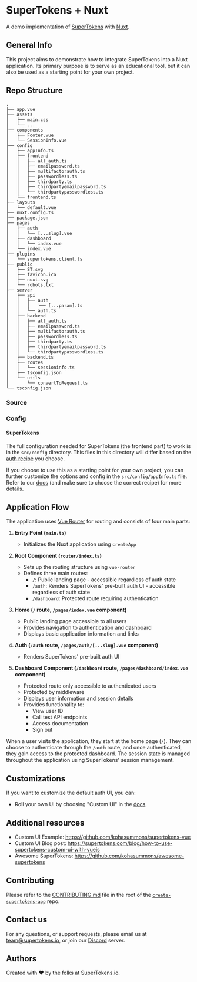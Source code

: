 # SuperTokens + Nuxt

A demo implementation of [SuperTokens](https://supertokens.com/) with [Nuxt](https://nuxt.com/).

## General Info

This project aims to demonstrate how to integrate SuperTokens into a Nuxt application. Its primary purpose is to serve as an educational tool, but it can also be used as a starting point for your own project.

## Repo Structure

```
.
├── app.vue
├── assets
│   ├── main.css
│   └── ...
├── components
│   ├── Footer.vue
│   └── SessionInfo.vue
├── config
│   ├── appInfo.ts
│   ├── frontend
│   │   ├── all_auth.ts
│   │   ├── emailpassword.ts
│   │   ├── multifactorauth.ts
│   │   ├── passwordless.ts
│   │   ├── thirdparty.ts
│   │   ├── thirdpartyemailpassword.ts
│   │   └── thirdpartypasswordless.ts
│   └── frontend.ts
├── layouts
│   └── default.vue
├── nuxt.config.ts
├── package.json
├── pages
│   ├── auth
│   │   └── [...slug].vue
│   ├── dashboard
│   │   └── index.vue
│   └── index.vue
├── plugins
│   └── supertokens.client.ts
├── public
│   ├── ST.svg
│   ├── favicon.ico
│   ├── nuxt.svg
│   └── robots.txt
├── server
│   ├── api
│   │   ├── auth
│   │   │   └── [...param].ts
│   │   └── auth.ts
│   ├── backend
│   │   ├── all_auth.ts
│   │   ├── emailpassword.ts
│   │   ├── multifactorauth.ts
│   │   ├── passwordless.ts
│   │   ├── thirdparty.ts
│   │   ├── thirdpartyemailpassword.ts
│   │   └── thirdpartypasswordless.ts
│   ├── backend.ts
│   ├── routes
│   │   └── sessioninfo.ts
│   ├── tsconfig.json
│   └── utils
│       └── convertToRequest.ts
└── tsconfig.json
```

### Source

### Config

#### SuperTokens

The full configuration needed for SuperTokens (the frontend part) to work is in the `src/config` directory. This files in this directory will differ based on the [auth recipe](https://supertokens.com/docs/guides) you choose.

If you choose to use this as a starting point for your own project, you can further customize the options and config in the `src/config/appInfo.ts` file. Refer to our [docs](https://supertokens.com/docs) (and make sure to choose the correct recipe) for more details.

## Application Flow

The application uses [Vue Router](https://router.vuejs.org/) for routing and consists of four main parts:

1. **Entry Point (`main.ts`)**

    - Initializes the Nuxt application using `createApp`

2. **Root Component (`router/index.ts`)**

    - Sets up the routing structure using `vue-router`
    - Defines three main routes:
        - `/`: Public landing page - accessible regardless of auth state
        - `/auth`: Renders SuperTokens' pre-built auth UI - accessible regardless of auth state
        - `/dashboard`: Protected route requiring authentication

3. **Home (`/` route, `/pages/index.vue` component)**

    - Public landing page accessible to all users
    - Provides navigation to authentication and dashboard
    - Displays basic application information and links

4. **Auth (`/auth` route, `/pages/auth/[...slug].vue` component)**

    - Renders SuperTokens' pre-built auth UI

5. **Dashboard Component (`/dashboard` route, `/pages/dashboard/index.vue` component)**
    - Protected route only accessible to authenticated users
    - Protected by middleware
    - Displays user information and session details
    - Provides functionality to:
        - View user ID
        - Call test API endpoints
        - Access documentation
        - Sign out

When a user visits the application, they start at the home page (`/`). They can choose to authenticate through the `/auth` route, and once authenticated, they gain access to the protected dashboard. The session state is managed throughout the application using SuperTokens' session management.

## Customizations

If you want to customize the default auth UI, you can:

-   Roll your own UI by choosing "Custom UI" in the [docs](https://supertokens.com/docs/thirdpartyemailpassword/quickstart/frontend-setup)

## Additional resources

-   Custom UI Example: https://github.com/kohasummons/supertokens-vue
-   Custom UI Blog post: https://supertokens.com/blog/how-to-use-supertokens-custom-ui-with-vuejs
-   Awesome SuperTokens: https://github.com/kohasummons/awesome-supertokens

## Contributing

Please refer to the [CONTRIBUTING.md](https://github.com/supertokens/create-supertokens-app/blob/master/CONTRIBUTING.md) file in the root of the [`create-supertokens-app`](https://github.com/supertokens/create-supertokens-app) repo.

## Contact us

For any questions, or support requests, please email us at team@supertokens.io, or join our [Discord](https://supertokens.io/discord) server.

## Authors

Created with :heart: by the folks at SuperTokens.io.
